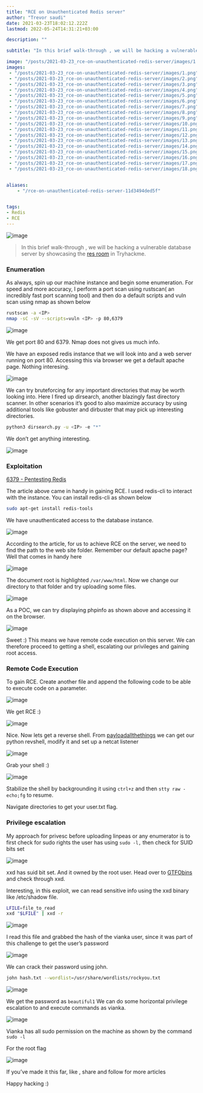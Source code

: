 ```yaml
---
title: "RCE on Unauthenticated Redis server"
author: "Trevor saudi"
date: 2021-03-23T18:02:12.222Z
lastmod: 2022-05-24T14:31:21+03:00

description: ""

subtitle: "In this brief walk-through , we will be hacking a vulnerable database server by showcasing the res room in Tryhackme."

image: "/posts/2021-03-23_rce-on-unauthenticated-redis-server/images/1.png" 
images:
 - "/posts/2021-03-23_rce-on-unauthenticated-redis-server/images/1.png"
 - "/posts/2021-03-23_rce-on-unauthenticated-redis-server/images/2.png"
 - "/posts/2021-03-23_rce-on-unauthenticated-redis-server/images/3.png"
 - "/posts/2021-03-23_rce-on-unauthenticated-redis-server/images/4.png"
 - "/posts/2021-03-23_rce-on-unauthenticated-redis-server/images/5.png"
 - "/posts/2021-03-23_rce-on-unauthenticated-redis-server/images/6.png"
 - "/posts/2021-03-23_rce-on-unauthenticated-redis-server/images/7.png"
 - "/posts/2021-03-23_rce-on-unauthenticated-redis-server/images/8.png"
 - "/posts/2021-03-23_rce-on-unauthenticated-redis-server/images/9.png"
 - "/posts/2021-03-23_rce-on-unauthenticated-redis-server/images/10.png"
 - "/posts/2021-03-23_rce-on-unauthenticated-redis-server/images/11.png"
 - "/posts/2021-03-23_rce-on-unauthenticated-redis-server/images/12.png"
 - "/posts/2021-03-23_rce-on-unauthenticated-redis-server/images/13.png"
 - "/posts/2021-03-23_rce-on-unauthenticated-redis-server/images/14.png"
 - "/posts/2021-03-23_rce-on-unauthenticated-redis-server/images/15.png"
 - "/posts/2021-03-23_rce-on-unauthenticated-redis-server/images/16.png"
 - "/posts/2021-03-23_rce-on-unauthenticated-redis-server/images/17.png"
 - "/posts/2021-03-23_rce-on-unauthenticated-redis-server/images/18.png"


aliases:
    - "/rce-on-unauthenticated-redis-server-11d3494ded5f"


tags:
- Redis
- RCE
---
```


![image](/posts/2021-03-23_rce-on-unauthenticated-redis-server/images/1.png#layoutTextWidth)


> In this brief walk-through , we will be hacking a vulnerable database server by showcasing the [res room](https://tryhackme.com/room/res) in Tryhackme.

### Enumeration

As always, spin up our machine instance and begin some enumeration. For speed and more accuracy, I perform a port scan using rustscan( an incredibly fast port scanning tool) and then do a default scripts and vuln scan using nmap as shown below

```bash
rustscan -a <IP>
nmap -sC -sV --scripts=vuln <IP> -p 80,6379
```
![image](/posts/2021-03-23_rce-on-unauthenticated-redis-server/images/2.png#layoutTextWidth)


We get port 80 and 6379. Nmap does not gives us much info.

We have an exposed redis instance that we will look into and a web server running on port 80. Accessing this via browser we get a default apache page. Nothing interesing.

![image](/posts/2021-03-23_rce-on-unauthenticated-redis-server/images/3.png#layoutTextWidth)


We can try bruteforcing for any important directories that may be worth looking into. Here I fired up dirsearch, another blazingly fast directory scanner. In other scenarios it’s good to also maximize accuracy by using additional tools like gobuster and dirbuster that may pick up interesting directories.

```bash 
python3 dirsearch.py -u <IP> -e "*"
```


We don’t get anything interesting.

![image](/posts/2021-03-23_rce-on-unauthenticated-redis-server/images/4.png#layoutTextWidth)


### Exploitation

[6379 - Pentesting Redis](https://book.hacktricks.xyz/pentesting/6379-pentesting-redis#redis-rce)


The article above came in handy in gaining RCE. I used redis-cli to interact with the instance. You can install redis-cli as shown below
```bash     
sudo apt-get install redis-tools
```


We have unauthenticated access to the database instance.

![image](/posts/2021-03-23_rce-on-unauthenticated-redis-server/images/5.png#layoutTextWidth)


According to the article, for us to achieve RCE on the server, we need to find the path to the web site folder. Remember our default apache page? Well that comes in handy here

![image](/posts/2021-03-23_rce-on-unauthenticated-redis-server/images/6.png#layoutTextWidth)


The document root is highlighted `/var/www/html`. Now we change our directory to that folder and try uploading some files.

![image](/posts/2021-03-23_rce-on-unauthenticated-redis-server/images/7.png#layoutTextWidth)


As a POC, we can try displaying phpinfo as shown above and accessing it on the browser.

![image](/posts/2021-03-23_rce-on-unauthenticated-redis-server/images/8.png#layoutTextWidth)


Sweet :) This means we have remote code execution on this server. We can therefore proceed to getting a shell, escalating our privileges and gaining root access.

### Remote Code Execution

To gain RCE. Create another file and append the following code to be able to execute code on a parameter.

![image](/posts/2021-03-23_rce-on-unauthenticated-redis-server/images/9.png#layoutTextWidth)


We get RCE :)

![image](/posts/2021-03-23_rce-on-unauthenticated-redis-server/images/10.png#layoutTextWidth)


Nice. Now lets get a reverse shell. From [payloadallthethings](https://github.com/swisskyrepo/PayloadsAllTheThings/blob/master/Methodology%20and%20Resources/Reverse%20Shell%20Cheatsheet.md#python) we can get our python revshell, modify it and set up a netcat listener

![image](/posts/2021-03-23_rce-on-unauthenticated-redis-server/images/11.png#layoutTextWidth)


Grab your shell :)

![image](/posts/2021-03-23_rce-on-unauthenticated-redis-server/images/12.png#layoutTextWidth)


Stabilize the shell by backgrounding it using `ctrl+z` and then `stty raw -echo;fg` to resume.

Navigate directories to get your user.txt flag.

### Privilege escalation

My approach for privesc before uploading linpeas or any enumerator is to first check for sudo rights the user has using `sudo -l,` then check for SUID bits set

![image](/posts/2021-03-23_rce-on-unauthenticated-redis-server/images/13.png#layoutTextWidth)


xxd has suid bit set. And it owned by the root user. Head over to [GTFObins](https://gtfobins.github.io/gtfobins/xxd/#sudo) and check through xxd.

Interesting, in this exploit, we can read sensitive info using the xxd binary like /etc/shadow file.
```bash
LFILE=file_to_read
xxd "$LFILE" | xxd -r
```
![image](/posts/2021-03-23_rce-on-unauthenticated-redis-server/images/14.png#layoutTextWidth)


I read this file and grabbed the hash of the vianka user, since it was part of this challenge to get the user’s password

![image](/posts/2021-03-23_rce-on-unauthenticated-redis-server/images/15.png#layoutTextWidth)


We can crack their password using john.

```bash
john hash.txt --wordlist=/usr/share/wordlists/rockyou.txt
```
![image](/posts/2021-03-23_rce-on-unauthenticated-redis-server/images/16.png#layoutTextWidth)


We get the password as `beautiful1` We can do some horizontal privilege escalation to and execute commands as vianka.

![image](/posts/2021-03-23_rce-on-unauthenticated-redis-server/images/17.png#layoutTextWidth)


Vianka has all sudo permission on the machine as shown by the command `sudo -l`

For the root flag

![image](/posts/2021-03-23_rce-on-unauthenticated-redis-server/images/18.png#layoutTextWidth)


If you’ve made it this far, like , share and follow for more articles

Happy hacking :)
